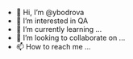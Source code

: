 - 👋 Hi, I’m @ybodrova
- 👀 I’m interested in QA
- 🌱 I’m currently learning ...
- 💞️ I’m looking to collaborate on ...
- 📫 How to reach me ...

<!---
ybodrova/ybodrova is a ✨ special ✨ repository because its `README.md` (this file) appears on your GitHub profile.
You can click the Preview link to take a look at your changes.
--->
